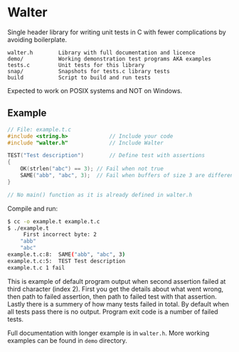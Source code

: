 Walter
======

Single header library for writing unit tests in C with fewer
complications by avoiding boilerplate.

	walter.h        Library with full documentation and licence
	demo/           Working demonstration test programs AKA examples
	tests.c         Unit tests for this library
	snap/           Snapshots for tests.c library tests
	build           Script to build and run tests

Expected to work on POSIX systems and NOT on Windows.


Example
-------

```c
// File: example.t.c
#include <string.h>             // Include your code
#include "walter.h"             // Include Walter

TEST("Test description")        // Define test with assertions
{
	OK(strlen("abc") == 3); // Fail when not true
	SAME("abb", "abc", 3);  // Fail when buffers of size 3 are different
}

// No main() function as it is already defined in walter.h
```

Compile and run:

```sh
$ cc -o example.t example.t.c
$ ./example.t
	 First incorrect byte: 2
	"abb"
	"abc"
example.t.c:8:	SAME("abb", "abc", 3)
example.t.c:5:	TEST Test description
example.t.c	1 fail
```

This is example of default program output when second assertion failed
at third character (index 2).  First you get the details about what
went wrong, then path to failed assertion, then path to failed test
with that assertion.  Lastly there is a summery of how many tests
failed in total.  By default when all tests pass there is no output.
Program exit code is a number of failed tests.

Full documentation with longer example is in `walter.h`.  More working
examples can be found in `demo` directory.
